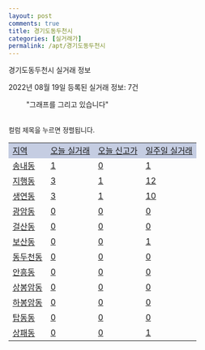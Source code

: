 ```yaml
---
layout: post
comments: true
title: 경기도동두천시
categories: [실거래가]
permalink: /apt/경기도동두천시
---
```


경기도동두천시 실거래 정보

2022년 08월 19일 등록된 실거래 정보: 7건

<!--<script async src="https://pagead2.googlesyndication.com/pagead/js/adsbygoogle.js?client=ca-pub-3485438051770037"
 crossorigin="anonymous"></script>-->

<script type="text/javascript">
  google.charts.load('current', {'packages':['corechart']});
  google.charts.setOnLoadCallback(drawChart);

  function drawChart() {
    var data = google.visualization.arrayToDataTable([['거래일', '매매', '전월세', '전매'], ['21-01', 2, 2, 0], ['21-02', 0, 1, 0], ['21-03', 0, 4, 0], ['21-04', 0, 1, 0], ['21-05', 0, 2, 0], ['21-06', 0, 4, 0], ['21-07', 7, 23, 0], ['21-08', 132, 104, 0], ['21-09', 41, 168, 0], ['21-10', 52, 113, 0], ['21-11', 48, 82, 0], ['21-12', 37, 101, 0], ['22-01', 30, 85, 0], ['22-02', 30, 100, 0], ['22-03', 56, 97, 0], ['22-04', 59, 119, 0], ['22-05', 63, 120, 0], ['22-06', 39, 110, 1], ['22-07', 27, 113, 0], ['22-08', 3, 30, 0]]);

    var options = {
      title: '최근 1년간 유형별 거래량 추이',
      legend: { position: 'bottom' }
    };

    setTimeout(function() {
        var chart = new google.visualization.LineChart(document.getElementById('columnchart_material'));
        chart.draw(data, (options));
        document.getElementById('loading').style.display = 'none';
        var dayLabel = (new Date()).getDay();
        if (dayLabel < 2) {
            sorttable.innerSortFunction.apply(document.getElementById('week'), []);
            sorttable.innerSortFunction.apply(document.getElementById('week'), []);        
        }
        else {
            sorttable.innerSortFunction.apply(document.getElementById('today'), []);
            sorttable.innerSortFunction.apply(document.getElementById('today'), []);
        }
    }, 200);

  }
</script>

<div id="loading" style="z-index:20; display: block; margin-left: 35px">"그래프를 그리고 있습니다"</div>
<div id="columnchart_material" style="width: 95%; margin-left: -35px; display: block"></div>
<!--<div style="width: 95%; margin-left: -35px; display: block">
      <script async src="https://pagead2.googlesyndication.com/pagead/js/adsbygoogle.js?client=ca-pub-3485438051770037"
          crossorigin="anonymous"></script>
      <ins class="adsbygoogle"
          style="display:block"
          data-ad-format="fluid"
          data-ad-layout-key="-fb+5w+4e-db+86"
          data-ad-client="ca-pub-3485438051770037"
          data-ad-slot="1827090281"></ins>
      <script>
          (adsbygoogle = window.adsbygoogle || []).push({});
      </script>
</div>-->
<br>

<font size='small' style='font-size: small;'>컬럼 제목을 누르면 정렬됩니다.</font>
<table class="sortable">
  <tr style='background-color: rgba(114, 132, 186,0.4);'>
    <td id="region"><a href="#">지역</a></td>
    <td id="today"><a href="#">오늘 실거래</a></td>
    <td id="today_new"><a href="#">오늘 신고가</a></td>
    <td id="week"><a href="#">일주일 실거래</a></td>
  </tr>

  
  <tr class="item">
    <td><a href="경기도동두천시송내동">송내동</a></td>
    <td><a href="경기도동두천시송내동">1</a></td>
    <td><a href="경기도동두천시송내동">0</a></td>
    <td><a href="경기도동두천시송내동">1</a></td>
  </tr>
    

  <tr class="item">
    <td><a href="경기도동두천시지행동">지행동</a></td>
    <td><a href="경기도동두천시지행동">3</a></td>
    <td><a href="경기도동두천시지행동">1</a></td>
    <td><a href="경기도동두천시지행동">12</a></td>
  </tr>
    

  <tr class="item">
    <td><a href="경기도동두천시생연동">생연동</a></td>
    <td><a href="경기도동두천시생연동">3</a></td>
    <td><a href="경기도동두천시생연동">1</a></td>
    <td><a href="경기도동두천시생연동">10</a></td>
  </tr>
    

  <tr class="item">
    <td><a href="경기도동두천시광암동">광암동</a></td>
    <td><a href="경기도동두천시광암동">0</a></td>
    <td><a href="경기도동두천시광암동">0</a></td>
    <td><a href="경기도동두천시광암동">0</a></td>
  </tr>
    

  <tr class="item">
    <td><a href="경기도동두천시걸산동">걸산동</a></td>
    <td><a href="경기도동두천시걸산동">0</a></td>
    <td><a href="경기도동두천시걸산동">0</a></td>
    <td><a href="경기도동두천시걸산동">0</a></td>
  </tr>
    

  <tr class="item">
    <td><a href="경기도동두천시보산동">보산동</a></td>
    <td><a href="경기도동두천시보산동">0</a></td>
    <td><a href="경기도동두천시보산동">0</a></td>
    <td><a href="경기도동두천시보산동">1</a></td>
  </tr>
    

  <tr class="item">
    <td><a href="경기도동두천시동두천동">동두천동</a></td>
    <td><a href="경기도동두천시동두천동">0</a></td>
    <td><a href="경기도동두천시동두천동">0</a></td>
    <td><a href="경기도동두천시동두천동">0</a></td>
  </tr>
    

  <tr class="item">
    <td><a href="경기도동두천시안흥동">안흥동</a></td>
    <td><a href="경기도동두천시안흥동">0</a></td>
    <td><a href="경기도동두천시안흥동">0</a></td>
    <td><a href="경기도동두천시안흥동">0</a></td>
  </tr>
    

  <tr class="item">
    <td><a href="경기도동두천시상봉암동">상봉암동</a></td>
    <td><a href="경기도동두천시상봉암동">0</a></td>
    <td><a href="경기도동두천시상봉암동">0</a></td>
    <td><a href="경기도동두천시상봉암동">0</a></td>
  </tr>
    

  <tr class="item">
    <td><a href="경기도동두천시하봉암동">하봉암동</a></td>
    <td><a href="경기도동두천시하봉암동">0</a></td>
    <td><a href="경기도동두천시하봉암동">0</a></td>
    <td><a href="경기도동두천시하봉암동">0</a></td>
  </tr>
    

  <tr class="item">
    <td><a href="경기도동두천시탑동동">탑동동</a></td>
    <td><a href="경기도동두천시탑동동">0</a></td>
    <td><a href="경기도동두천시탑동동">0</a></td>
    <td><a href="경기도동두천시탑동동">0</a></td>
  </tr>
    

  <tr class="item">
    <td><a href="경기도동두천시상패동">상패동</a></td>
    <td><a href="경기도동두천시상패동">0</a></td>
    <td><a href="경기도동두천시상패동">0</a></td>
    <td><a href="경기도동두천시상패동">1</a></td>
  </tr>
    


</table>


    